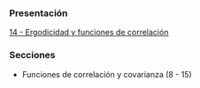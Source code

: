 ### Presentación

[14 - Ergodicidad y funciones de correlación](https://www.overleaf.com/read/zxthcgbwqyvb#7e1aed)

### Secciones
- Funciones de correlación y covarianza (8 - 15)